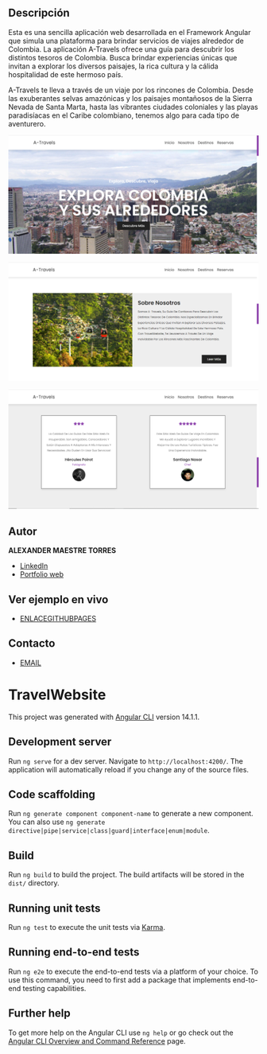 
## Descripción

Esta es una sencilla aplicación web desarrollada en el Framework Angular
que simula una plataforma para brindar servicios de viajes alrededor de Colombia.
La aplicación A-Travels ofrece una guía para descubrir los distintos tesoros de Colombia. 
Busca brindar experiencias únicas que invitan a explorar los diversos paisajes, 
la rica cultura y la cálida hospitalidad de este hermoso país.

A-Travels te lleva a través de un viaje por los rincones de Colombia. Desde las exuberantes selvas amazónicas y los paisajes montañosos de la Sierra Nevada de Santa Marta, hasta las vibrantes ciudades coloniales y las playas paradisíacas en el Caribe colombiano, tenemos algo para cada tipo de aventurero.

![TravelWebsite-Home](/src/assets/images-readme/index.png)

![TravelWebsite-Us](/src/assets/images-readme/nosotros.png)

![TravelWebsite-Reviews](/src/assets/images-readme/reviews.png)


## Autor
**ALEXANDER MAESTRE TORRES**

* [LinkedIn](https://www.linkedin.com/in/ajmaestre/)
* [Portfolio web](https://ajmaestre.github.io/portfolio/home)

## Ver ejemplo en vivo
- [ENLACEGITHUBPAGES](https://ajmaestre.github.io/TravelWebsite/)

## Contacto
- [EMAIL](ajmaestretorres@gmail.com)

# TravelWebsite

This project was generated with [Angular CLI](https://github.com/angular/angular-cli) version 14.1.1.

## Development server

Run `ng serve` for a dev server. Navigate to `http://localhost:4200/`. The application will automatically reload if you change any of the source files.

## Code scaffolding

Run `ng generate component component-name` to generate a new component. You can also use `ng generate directive|pipe|service|class|guard|interface|enum|module`.

## Build

Run `ng build` to build the project. The build artifacts will be stored in the `dist/` directory.

## Running unit tests

Run `ng test` to execute the unit tests via [Karma](https://karma-runner.github.io).

## Running end-to-end tests

Run `ng e2e` to execute the end-to-end tests via a platform of your choice. To use this command, you need to first add a package that implements end-to-end testing capabilities.

## Further help

To get more help on the Angular CLI use `ng help` or go check out the [Angular CLI Overview and Command Reference](https://angular.io/cli) page.
